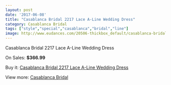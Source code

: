 ```yaml
---
layout: post
date: '2017-06-08'
title: "Casablanca Bridal 2217 Lace A-Line Wedding Dress"
category: Casablanca Bridal
tags: ["style","special","casablanca","bridal","line"]
image: http://www.eudances.com/20506-thickbox_default/casablanca-bridal-2217-lace-a-line-wedding-dress.jpg
---
```

Casablanca Bridal 2217 Lace A-Line Wedding Dress

On Sales: **$366.99**
<a href="https://www.eudances.com/en/casablanca-bridal/6158-casablanca-bridal-2217-lace-a-line-wedding-dress.html"><amp-img layout="responsive" width="600" height="600" src="//www.eudances.com/20506-thickbox_default/casablanca-bridal-2217-lace-a-line-wedding-dress.jpg" alt="Casablanca Bridal 2217 Lace A-Line Wedding Dress 0" /></a>
<a href="https://www.eudances.com/en/casablanca-bridal/6158-casablanca-bridal-2217-lace-a-line-wedding-dress.html"><amp-img layout="responsive" width="600" height="600" src="//www.eudances.com/20508-thickbox_default/casablanca-bridal-2217-lace-a-line-wedding-dress.jpg" alt="Casablanca Bridal 2217 Lace A-Line Wedding Dress 1" /></a>
<a href="https://www.eudances.com/en/casablanca-bridal/6158-casablanca-bridal-2217-lace-a-line-wedding-dress.html"><amp-img layout="responsive" width="600" height="600" src="//www.eudances.com/20507-thickbox_default/casablanca-bridal-2217-lace-a-line-wedding-dress.jpg" alt="Casablanca Bridal 2217 Lace A-Line Wedding Dress 2" /></a>

Buy it: [Casablanca Bridal 2217 Lace A-Line Wedding Dress](https://www.eudances.com/en/casablanca-bridal/6158-casablanca-bridal-2217-lace-a-line-wedding-dress.html "Casablanca Bridal 2217 Lace A-Line Wedding Dress")

View more: [Casablanca Bridal](https://www.eudances.com/en/4-casablanca-bridal "Casablanca Bridal")